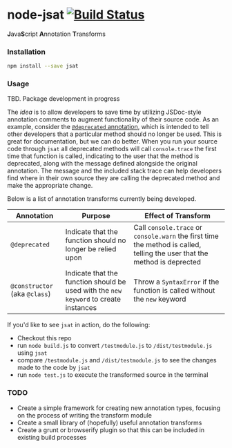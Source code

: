 # node-jsat [![Build Status](https://travis-ci.org/jackwanders/node-jsat.svg?branch=master)](https://travis-ci.org/jackwanders/node-jsat)

**J**ava**S**cript **A**nnotation **T**ransforms

### Installation

```bash
npm install --save jsat
```

### Usage

TBD. Package development in progress

The *idea* is to allow developers to save time by utilizing JSDoc-style annotation comments to augment functionality of their source code. As an example, consider the [`@deprecated` annotation](http://usejsdoc.org/tags-deprecated.html), which is intended to tell other developers that a particular method should no longer be used. This is great for documentation, but we can do better. When you run your source code through `jsat` all deprecated methods will call `console.trace` the first time that function is called, indicating to the user that the method is deprecated, along with the message defined alongside the original annotation. The message and the included stack trace can help developers find where in their own source they are calling the deprecated method and make the appropriate change.

Below is a list of annotation transforms currently being developed.

| Annotation | Purpose | Effect of Transform
|------------|---------|---------------------
| `@deprecated` | Indicate that the function should no longer be relied upon | Call `console.trace` or `console.warn` the first time the method is called, telling the user that the method is deprected
| `@constructor` (aka `@class`) | Indicate that the function should be used with the `new keyword` to create instances | Throw a `SyntaxError` if the function is called without the `new` keyword

If you'd like to see `jsat` in action, do the following:

* Checkout this repo
* run `node build.js` to convert `/testmodule.js` to `/dist/testmodule.js` using `jsat`
* compare `/testmodule.js` and `/dist/testmodule.js` to see the changes made to the code by `jsat`
* run `node test.js` to execute the transformed source in the terminal

### TODO

* Create a simple framework for creating new annotation types, focusing on the process of writing the transform module
* Create a small library of (hopefully) useful annotation transforms
* Create a grunt or browserify plugin so that this can be included in existing build processes

